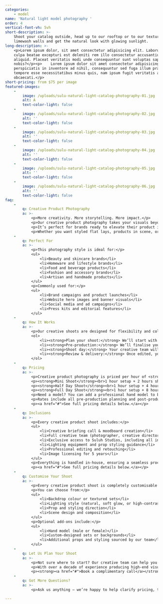 ```yaml
---
categories:
    - model
name: 'Natural light model photography '
order: 4
vertical-font-vh: 5vh
short-description: >-
    Shoot your catalog outside, head up to our rooftop or to our textured
    limewash walls and get the natural look with glowing sunlight. 
long-description: >-
    <p>Lorem ipsum dolor, sit amet consectetur adipisicing elit. Laborum in
    culpa beatae excepturi est deleniti rem illo consectetur accusantium
    aliquid. Placeat veritatis modi unde consequuntur sunt voluptas sapiente hic
    nobis?</p><p>    Lorem ipsum dolor sit amet consectetur adipisicing elit. Ex
    perspiciatis in inventore ad nihil, consequuntur sed fuga illum praesentium
    tempore esse necessitatibus minus quis, nam ipsum fugit veritatis aut
    obcaecati.</p>
short-pricing: from $75 per image
featured-images:
    -
        image: /uploads/sulu-natural-light-catalog-photography-01.jpg
        alt: A
        text-color-light: false
    -
        image: /uploads/sulu-natural-light-catalog-photography-02.jpg
        alt: ''
        text-color-light: false
    -
        image: /uploads/sulu-natural-light-catalog-photography-03.jpg
        alt: ''
        text-color-light: false
    -
        image: /uploads/sulu-natural-light-catalog-photography-04.jpg
        alt: ''
        text-color-light: false
    -
        image: /uploads/sulu-natural-light-catalog-photography-05.jpg
        alt: ''
        text-color-light: false
    -
        image: /uploads/sulu-natural-light-catalog-photography-06.jpg
        alt: ''
        text-color-light: false
faq:
    -
        q: Creative Product Photography
        a: >-
            <p>More creativity. More storytelling. More impact.</p>
            <p>Our creative product photography takes your visuals beyond the basics, with styled sets, textured backdrops, and intentional lighting designed to tell your brand story.</p>
            <p>It’s perfect for brands ready to elevate their product imagery into something that feels aspirational, editorial, and unique — all with the same elevated Suluh production quality that makes every detail shine.</p>
            <p>Whether you want styled flat lays, products in scene, or creative compositions with props and textures, we’ll design and deliver a shoot that feels unmistakably yours.</p>
    -
        q: Perfect For
        a: >-
            <p>This photography style is ideal for:</p>
            <ul>
                <li>Beauty and skincare brands</li>
                <li>Homeware and lifestyle brands</li>
                <li>Food and beverage products</li>
                <li>Fashion and accessory brands</li>
                <li>Artisan and handmade products</li>
            </ul>
            <p>Commonly used for:</p>
            <ul>
                <li>Brand campaigns and product launches</li>
                <li>Website hero images and banner visuals</li>
                <li>Social media and ad campaigns</li>
                <li>Press kits and editorial features</li>
            </ul>
    -
        q: How It Works
        a: >-
            <p>Our creative shoots are designed for flexibility and collaboration, allowing more experimentation, variety, and storytelling throughout your shoot.</p>
            <ol>
                <li><strong>Plan your shoot:</strong> We’ll start with a creative briefing call to understand your brand, visual goals, and campaign concept. From there, our team will put together your creative direction and moodboard.</li>
                <li><strong>Pre-production:</strong> We’ll finalise your concept, source props and materials if needed, plan lighting setups, and create a detailed shoot plan and timeline so the day runs seamlessly.</li>
                <li><strong>Shoot day:</strong> Your creative team will include a lead photographer, creative director, production manager, and 2x shoot assistants — all working together to bring your vision to life. You’ll have full flexibility to experiment with angles, lighting, styling, and compositions throughout the shoot.</li>
                <li><strong>Review & delivery:</strong> Once edited, your final images are uploaded to a private gallery for review, with all post-production and retouching included.</li>
            </ol>
    -
        q: Pricing
        a: >-
            <p>Creative product photography is priced per hour of <strong>shoot time</strong> to give you full flexibility and creative freedom. Each session includes your full creative team, exclusive studio rental, all equipment, and post-production — everything under one simple rate.</p>
            <p><strong>Mini Shoot</strong><br>1 hour setup + 2 hours shoot time = $1,650 ($550/hour)</p>
            <p><strong>Half Day Shoot</strong><br>1 hour setup + 4 hours shoot time = $2,500 ($500/hour)</p>
            <p><strong>Full Day Shoot</strong><br>1 hour setup + 8 hours shoot time = $4,050 ($450/hour)</p>
            <p>Need a model? You can add a professional hand model to bring your products to life. Model sourcing is included in your package, with model fees typically ranging from $50–$100 per hour.</p>
            <p>Rates include all pre-production planning and post-production editing and retouching.</p>
            <p><a href="#">See full pricing details below.</a></p>
    -
        q: Inclusions
        a: >-
            <p>Every creative product shoot includes:</p>
            <ul>
                <li>Creative briefing call & moodboard creation</li>
                <li>Full creative team (photographer, creative director, production manager, 2x assistants)</li>
                <li>Exclusive access to Suluh Studios, including all indoor & outdoor studio spaces</li>
                <li>Lighting equipment and prop styling guidance</li>
                <li>Professional editing and retouching</li>
                <li>Image licensing for 5 years</li>
            </ul>
            <p>Everything is handled in-house, ensuring a seamless process and a final result that’s cohesive, creative, and on-brand.</p>
            <p><a href="#">See full pricing details below.</a></p>
    -
        q: Customise Your Shoot
        a: >-
            <p>Every creative product shoot is completely customisable to your brand aesthetic.</p>
            <p>You can choose from:</p>
            <ul>
                <li>Backdrop colour or textured sets</li>
                <li>Lighting style (natural, soft glow, or high-contrast studio light)</li>
                <li>Prop and styling direction</li>
                <li>Scene design and composition</li>
            </ul>
            <p>Optional add-ons include:</p>
            <ul>
                <li>Hand model (male or female)</li>
                <li>Custom-designed sets or backgrounds</li>
                <li>Additional props and styling sourced by our team</li>
            </ul>
    -
        q: Let Us Plan Your Shoot
        a: >-
            <p>Not sure where to start? Our creative team can help you design the perfect shoot concept from start to finish.</p>
            <p>With over a decade of experience producing high-end visual campaigns, we’ll guide you through the creative process — from concept and styling through to shoot day and delivery.</p>
            <p><strong><a href="#">Book a complimentary call</a></strong> and let’s start planning your dream shoot.</p>
    -
        q: Got More Questions?
        a: >-
            <p>Ask us anything — we’re happy to help clarify pricing, timelines, workflow, or review your moodboard and let you know what’s possible for your shoot.</p>

---
```

